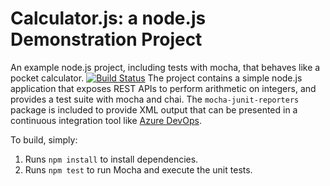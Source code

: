 Calculator.js: a node.js Demonstration Project
==============================================
An example node.js project, including tests with mocha, that behaves like
a pocket calculator.
[![Build Status](https://royslocombe.visualstudio.com/Integrating%20External%20Source%20Control%20with%20Azure%20Pipelines/_apis/build/status/slocomber.calculator?branchName=master)](https://royslocombe.visualstudio.com/Integrating%20External%20Source%20Control%20with%20Azure%20Pipelines/_build/latest?definitionId=22&branchName=master)
The project contains a simple node.js application that exposes REST APIs
to perform arithmetic on integers, and provides a test suite with mocha
and chai.  The `mocha-junit-reporters` package is included to provide XML
output that can be presented in a continuous integration tool like
[Azure DevOps](https://azure.com/devops).

To build, simply:

1. Runs `npm install` to install dependencies.
2. Runs `npm test` to run Mocha and execute the unit tests.

